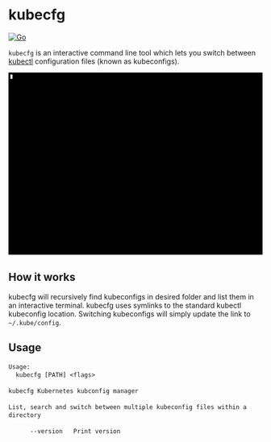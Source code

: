 # kubecfg

[![Go](https://github.com/amimof/kubecfg/actions/workflows/go.yaml/badge.svg)](https://github.com/amimof/kubecfg/actions/workflows/go.yaml)

`kubecfg` is an interactive command line tool which lets you switch between [kubectl](kubectl.docs.kubernetes.io/) configuration files (known as kubeconfigs).

<img src="img/index.gif" alt="drawing" width="800"/>

## How it works
kubecfg will recursively find kubeconfigs in desired folder and list them in an interactive terminal. kubecfg uses symlinks to the standard kubectl kubeconfig location. Switching kubeconfigs will simply update the link to `~/.kube/config`.

## Usage

```
Usage:
  kubecfg [PATH] <flags>

kubecfg Kubernetes kubconfig manager

List, search and switch between multiple kubeconfig files within a directory

      --version   Print version
```
